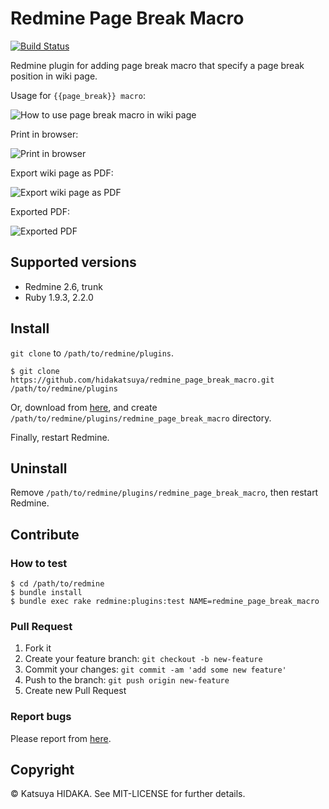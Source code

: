 # Redmine Page Break Macro

[![Build Status](http://img.shields.io/travis/hidakatsuya/redmine_page_break_macro.svg?style=flat)](https://travis-ci.org/hidakatsuya/redmine_page_break_macro)

Redmine plugin for adding page break macro that specify a page break position in wiki page.

Usage for `{{page_break}} macro`:

![How to use page break macro in wiki page](http://art37.photozou.jp/pub/683/3135683/photo/217402642_org.v1421552108.png)

Print in browser:

![Print in browser](http://art21.photozou.jp/pub/683/3135683/photo/217404253_org.v1421554083.png)

Export wiki page as PDF:

![Export wiki page as PDF ](http://art37.photozou.jp/pub/683/3135683/photo/217404643_org.v1421554762.png)

Exported PDF:

![Exported PDF](http://art29.photozou.jp/pub/683/3135683/photo/217404975_org.v1421555250.png)

## Supported versions

  * Redmine 2.6, trunk
  * Ruby 1.9.3, 2.2.0

## Install

`git clone` to `/path/to/redmine/plugins`.

    $ git clone https://github.com/hidakatsuya/redmine_page_break_macro.git /path/to/redmine/plugins

Or, download from [here](https://github.com/hidakatsuya/redmine_page_break_macro/releases), and create `/path/to/redmine/plugins/redmine_page_break_macro` directory.

Finally, restart Redmine.

## Uninstall

Remove `/path/to/redmine/plugins/redmine_page_break_macro`, then restart Redmine.

## Contribute

### How to test

    $ cd /path/to/redmine
    $ bundle install
    $ bundle exec rake redmine:plugins:test NAME=redmine_page_break_macro

### Pull Request

1. Fork it
2. Create your feature branch: `git checkout -b new-feature`
3. Commit your changes: `git commit -am 'add some new feature'`
4. Push to the branch: `git push origin new-feature`
5. Create new Pull Request

### Report bugs

Please report from [here](https://github.com/hidakatsuya/redmine_page_break_macro/issues/new). 

## Copyright

&copy; Katsuya HIDAKA. See MIT-LICENSE for further details.
